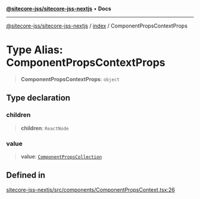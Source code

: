 [**@sitecore-jss/sitecore-jss-nextjs**](../../README.md) • **Docs**

***

[@sitecore-jss/sitecore-jss-nextjs](../../README.md) / [index](../README.md) / ComponentPropsContextProps

# Type Alias: ComponentPropsContextProps

> **ComponentPropsContextProps**: `object`

## Type declaration

### children

> **children**: `ReactNode`

### value

> **value**: [`ComponentPropsCollection`](ComponentPropsCollection.md)

## Defined in

[sitecore-jss-nextjs/src/components/ComponentPropsContext.tsx:26](https://github.com/Sitecore/jss/blob/e507e97cfa27e316b3c99ba5c513dce49973a5f1/packages/sitecore-jss-nextjs/src/components/ComponentPropsContext.tsx#L26)
